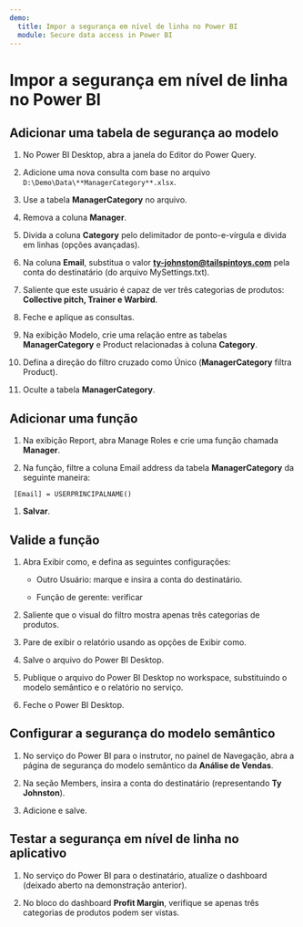 ```yaml
---
demo:
  title: Impor a segurança em nível de linha no Power BI
  module: Secure data access in Power BI
---
```


# Impor a segurança em nível de linha no Power BI

## Adicionar uma tabela de segurança ao modelo

1. No Power BI Desktop, abra a janela do Editor do Power Query.

1. Adicione uma nova consulta com base no arquivo `D:\Demo\Data\**ManagerCategory**.xlsx`.

1. Use a tabela **ManagerCategory** no arquivo.

1. Remova a coluna **Manager**.

1. Divida a coluna **Category** pelo delimitador de ponto-e-vírgula e divida em linhas (opções avançadas).

1. Na coluna **Email**, substitua o valor **<ty-johnston@tailspintoys.com>** pela conta do destinatário (do arquivo MySettings.txt).

1. Saliente que este usuário é capaz de ver três categorias de produtos: **Collective pitch, Trainer e Warbird**.

1. Feche e aplique as consultas.

1. Na exibição Modelo, crie uma relação entre as tabelas **ManagerCategory** e Product relacionadas à coluna **Category**.

1. Defina a direção do filtro cruzado como Único (**ManagerCategory** filtra Product).

1. Oculte a tabela **ManagerCategory**.

## Adicionar uma função

1. Na exibição Report, abra Manage Roles e crie uma função chamada **Manager**.

1. Na função, filtre a coluna Email address da tabela **ManagerCategory** da seguinte maneira:

  ```dax
   [Email] = USERPRINCIPALNAME()
   ```

1. **Salvar**.

## Valide a função

1. Abra Exibir como, e defina as seguintes configurações:

    - Outro Usuário: marque e insira a conta do destinatário.

    - Função de gerente: verificar

1. Saliente que o visual do filtro mostra apenas três categorias de produtos.

1. Pare de exibir o relatório usando as opções de Exibir como.

1. Salve o arquivo do Power BI Desktop.

1. Publique o arquivo do Power BI Desktop no workspace, substituindo o modelo semântico e o relatório no serviço.

1. Feche o Power BI Desktop.

## Configurar a segurança do modelo semântico

1. No serviço do Power BI para o instrutor, no painel de Navegação, abra a página de segurança do modelo semântico da **Análise de Vendas**.

1. Na seção Members, insira a conta do destinatário (representando **Ty Johnston**).

1. Adicione e salve.

## Testar a segurança em nível de linha no aplicativo

1. No serviço do Power BI para o destinatário, atualize o dashboard (deixado aberto na demonstração anterior).

1. No bloco do dashboard **Profit Margin**, verifique se apenas três categorias de produtos podem ser vistas.
